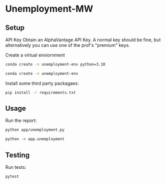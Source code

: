 # Unemployment-MW



## Setup

API Key 
Obtain an AlphaVantage API Key. A normal key should be fine, but alternatively you can use one of the prof's "premium" keys. 

Create a virtual enviornment 

```sh 
conda create -n unemployment-env python=3.10
```

```sh 
conda create -n unemployment-env 
```

Install some third party packagaes:

```sh
pip install -r requirements.txt
```

## Usage

Run the report: 

```sh
python app/unemployment.py

python -m app.unemployment
```

## Testing

Run tests:

```sh
pytest
```